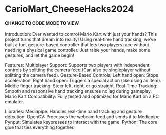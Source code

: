 # CarioMart_CheeseHacks2024

#### CHANGE TO CODE MODE TO VIEW

Introduction:
  Ever wanted to control Mario Kart with just your hands? This project turns that dream into reality! Using real-time hand tracking, we’ve built a fun, gesture-based controller that lets two players race without needing a physical game controller. Just raise your hands, make some gestures, and let the game begin!


Features:
  Multiplayer Support:
    Supports two players with independent controls by splitting the camera feed (Can also be singleplayer without splitting the camera feed).
  Gesture-Based Controls:
    Left hand open: Stops acceleration.
    Right hand open: Triggers a special action (like using an item).
    Middle finger tracking: Steer left, right, or go straight.
    Real-Time Tracking:
    Smooth and responsive hand tracking ensures no lag during gameplay.
  Mario Kart Compatibility:
    Fully tested and optimized for Mario Kart on a PC emulator.



Libraries:
  Mediapipe: Handles real-time hand tracking and gesture detection.
  OpenCV: Processes the webcam feed and sends it to Mediapipe
  Pynput: Simulates keypresses to interact with the game.
  Python: The core glue that ties everything together.
